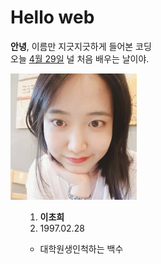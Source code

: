 
<h1>Hello web</h1>
<strong>안녕</strong>, 이름만 지긋지긋하게 들어본 코딩<br>
오늘 <u>4월 29일</u> 널 처음 배우는 날이야.<br>
<p/0>
<img src="사진.jpg" width="40%"><br>
<ul>
<ol>
<li><strong>이초희</strong></li>
<li>1997.02.28</li>
</ol>
</ul>
<ol>
<ul>
<li>대학원생인척하는 백수</li>
</ul>
</ol>
